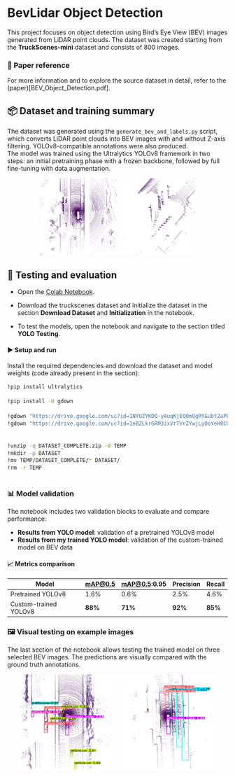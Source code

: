 # BevLidar Object Detection

This project focuses on object detection using Bird’s Eye View (BEV) images generated from LiDAR point clouds. The dataset was created starting from the **TruckScenes-mini** dataset and consists of 800 images.

### 📄 Paper reference

For more information and to explore the source dataset in detail, refer to the (paper)[BEV_Object_Detection.pdf].


## 📦 Dataset and training summary

The dataset was generated using the `generate_bev_and_labels.py` script, which converts LiDAR point clouds into BEV images with and without Z-axis filtering. YOLOv8-compatible annotations were also produced.  
The model was trained using the Ultralytics YOLOv8 framework in two steps: an initial pretraining phase with a frozen backbone, followed by full fine-tuning with data augmentation.

<p align="center">
  <img src="images/dataset_exaple.png" alt="Image 1" width="35%">
  <img src="images/dataset_example_filtered.png" alt="Image 2" width="35%">
</p>



## 🧪 Testing and evaluation
- Open the [Colab Notebook](BEVLidar_ObjectDetection.ipynb).


- Download the truckscenes dataset and initialize the dataset in the section **Download Dataset** and **Initialization** in the notebook.

- To test the models, open the notebook and navigate to the section titled **YOLO Testing**.

#### ▶️ Setup and run

Install the required dependencies and download the dataset and model weights (code already present in the section):

```bash
!pip install ultralytics

!pip install -U gdown

!gdown "https://drive.google.com/uc?id=1NYUZYKDO-yAuqKjEQ0mQgRYGubt2aPPl"
!gdown "https://drive.google.com/uc?id=1eBZLkrGRM3ixVrTVrZYwjLyOoYeH8COu"


!unzip -q DATASET_COMPLETE.zip -d TEMP
!mkdir -p DATASET
!mv TEMP/DATASET_COMPLETE/* DATASET/
!rm -r TEMP



```

### 📊 Model validation

The notebook includes two validation blocks to evaluate and compare performance:

- **Results from YOLO model**: validation of a pretrained YOLOv8 model  
- **Results from my trained YOLO model**: validation of the custom-trained model on BEV data

#### 📈 Metrics comparison 

| Model                   | mAP@0.5 | mAP@0.5:0.95 | Precision | Recall |
|------------------------|---------|--------------|-----------|--------|
| Pretrained YOLOv8      |  1.6%  |     0.6%    |   2.5%   | 4.6%  |
| Custom-trained YOLOv8  |  **88%**  |     **71%**    |   **92%**   | **85%**  |


### 🖼️ Visual testing on example images

The last section of the notebook allows testing the trained model on three selected BEV images. The predictions are visually compared with the ground truth annotations.

<p align="center">
  <img src="images/predition.png" alt="Image 1" width="45%">
  <img src="images/predition1.png" alt="Image 2" width="45%">
</p>


